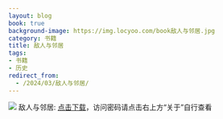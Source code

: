 ```yaml
---
layout: blog
book: true
background-image: https://img.locyoo.com/book敌人与邻居.jpg
category: 书籍
title: 敌人与邻居
tags:
- 书籍
- 历史
redirect_from:
  - /2024/03/敌人与邻居/
---
```

![](https://img.locyoo.com/book敌人与邻居.jpg)
敌人与邻居: <a name = "ref1" href="https://url18.ctfile.com/f/50983618-1055874556-290dd9?p=3619">点击下载</a>，访问密码请点击右上方“关于”自行查看